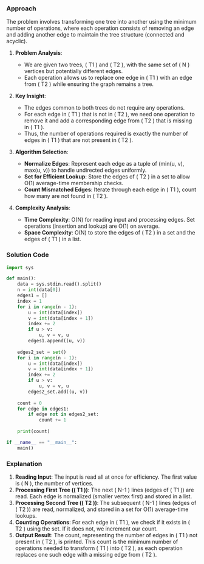 ### Approach
The problem involves transforming one tree into another using the minimum number of operations, where each operation consists of removing an edge and adding another edge to maintain the tree structure (connected and acyclic). 

1. **Problem Analysis**: 
   - We are given two trees, \( T1 \) and \( T2 \), with the same set of \( N \) vertices but potentially different edges.
   - Each operation allows us to replace one edge in \( T1 \) with an edge from \( T2 \) while ensuring the graph remains a tree.

2. **Key Insight**: 
   - The edges common to both trees do not require any operations. 
   - For each edge in \( T1 \) that is not in \( T2 \), we need one operation to remove it and add a corresponding edge from \( T2 \) that is missing in \( T1 \).
   - Thus, the number of operations required is exactly the number of edges in \( T1 \) that are not present in \( T2 \).

3. **Algorithm Selection**:
   - **Normalize Edges**: Represent each edge as a tuple of (min(u, v), max(u, v)) to handle undirected edges uniformly.
   - **Set for Efficient Lookup**: Store the edges of \( T2 \) in a set to allow O(1) average-time membership checks.
   - **Count Mismatched Edges**: Iterate through each edge in \( T1 \), count how many are not found in \( T2 \).

4. **Complexity Analysis**:
   - **Time Complexity**: O(N) for reading input and processing edges. Set operations (insertion and lookup) are O(1) on average.
   - **Space Complexity**: O(N) to store the edges of \( T2 \) in a set and the edges of \( T1 \) in a list.

### Solution Code
```python
import sys

def main():
    data = sys.stdin.read().split()
    n = int(data[0])
    edges1 = []
    index = 1
    for i in range(n - 1):
        u = int(data[index])
        v = int(data[index + 1])
        index += 2
        if u > v:
            u, v = v, u
        edges1.append((u, v))
    
    edges2_set = set()
    for i in range(n - 1):
        u = int(data[index])
        v = int(data[index + 1])
        index += 2
        if u > v:
            u, v = v, u
        edges2_set.add((u, v))
    
    count = 0
    for edge in edges1:
        if edge not in edges2_set:
            count += 1
            
    print(count)

if __name__ == "__main__":
    main()
```

### Explanation
1. **Reading Input**: The input is read all at once for efficiency. The first value is \( N \), the number of vertices.
2. **Processing First Tree (\( T1 \))**: The next \( N-1 \) lines (edges of \( T1 \)) are read. Each edge is normalized (smaller vertex first) and stored in a list.
3. **Processing Second Tree (\( T2 \))**: The subsequent \( N-1 \) lines (edges of \( T2 \)) are read, normalized, and stored in a set for O(1) average-time lookups.
4. **Counting Operations**: For each edge in \( T1 \), we check if it exists in \( T2 \) using the set. If it does not, we increment our count.
5. **Output Result**: The count, representing the number of edges in \( T1 \) not present in \( T2 \), is printed. This count is the minimum number of operations needed to transform \( T1 \) into \( T2 \), as each operation replaces one such edge with a missing edge from \( T2 \).